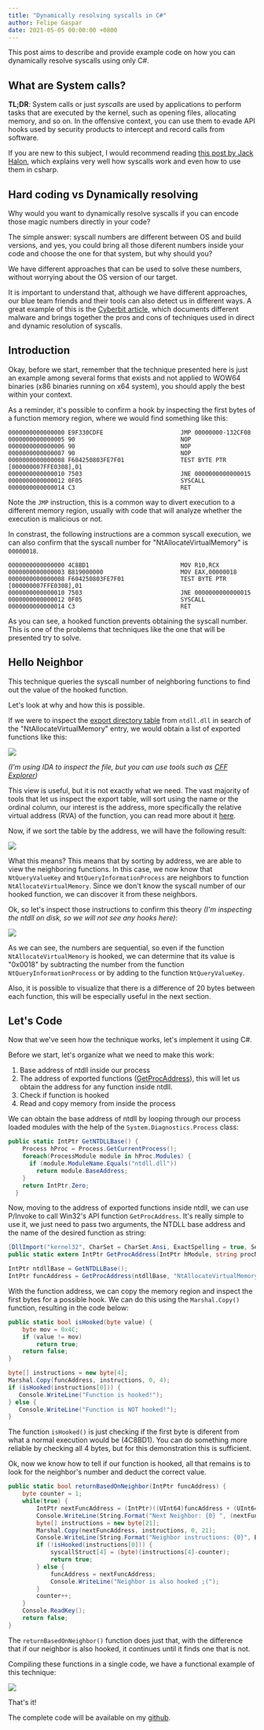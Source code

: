 ```yaml
---
title: "Dynamically resolving syscalls in C#"
author: Felipe Gaspar
date: 2021-05-05 00:00:00 +0800
---
```

This post aims to describe and provide example code on how you can dynamically resolve syscalls using only C#.

## What are System calls?

****TL;DR****: System calls or just *syscalls* are used by applications to perform tasks that are executed by the kernel, such as opening files, allocating memory, and so on. In the offensive context, you can use them to evade API hooks used by security products to intercept and record calls from software.

If you are new to this subject, I would recommend reading [this post by Jack Halon](https://jhalon.github.io/utilizing-syscalls-in-csharp-1/), which explains very well how syscalls work and even how to use them in csharp.

## Hard coding vs Dynamically resolving

Why would you want to dynamically resolve syscalls if you can encode those magic numbers directly in your code?

The simple answer: syscall numbers are different between OS and build versions, and yes, you could bring all those diferent numbers inside your code and choose the one for that system, but why should you? 

We have different approaches that can be used to solve these numbers, without worrying about the OS version of our target. 

It is important to understand that, although we have different approaches, our blue team friends and their tools can also detect us in different ways. A great example of this is the [Cyberbit article](https://www.cyberbit.com/blog/endpoint-security/malware-mitigation-when-direct-system-calls-are-used/), which documents different malware and brings together the pros and cons of techniques used in direct and dynamic resolution of syscalls.

## Introduction

Okay, before we start, remember that the technique presented here is just an example among several forms that exists and not applied to WOW64 binaries (x86 binaries running on x64 system), you should apply the best within your context.

As a reminder, it's possible to confirm a hook by inspecting the first bytes of a function memory region, where we would find something like this:

```assembly
0000000000000000 E9F330CDFE                      JMP 00000000-132CF08
0000000000000005 90                              NOP
0000000000000006 90                              NOP
0000000000000007 90                              NOP
0000000000000008 F604250803FE7F01                TEST BYTE PTR [000000007FFE0308],01
0000000000000010 7503                            JNE 0000000000000015
0000000000000012 0F05                            SYSCALL
0000000000000014 C3                              RET
```

Note the ```JMP``` instruction, this is a common way to divert execution to a different memory region, usually with code that will analyze whether the execution is malicious or not.

In constrast, the following instructions are a common syscall execution, we can also confirm that the syscall number for "NtAllocateVirtualMemory" is ```00000018```.

```assembly
0000000000000000 4C8BD1                          MOV R10,RCX
0000000000000003 B819000000                      MOV EAX,00000018
0000000000000008 F604250803FE7F01                TEST BYTE PTR [000000007FFE0308],01
0000000000000010 7503                            JNE 0000000000000015
0000000000000012 0F05                            SYSCALL
0000000000000014 C3                              RET
```

As you can see, a hooked function prevents obtaining the syscall number. This is one of the problems that techniques like the one that will be presented try to solve.

## Hello Neighbor

This technique queries the syscall number of neighboring functions to find out the value of the hooked function.

Let's look at why and how this is possible.

If we were to inspect the [export directory table](https://docs.microsoft.com/en-us/windows/win32/debug/pe-format#export-directory-table) from ```ntdll.dll``` in search of the "NtAllocateVirtualMemory" entry, we would obtain a list of exported functions like this:

![](/images/post4-01.png)

*(I'm using IDA to inspect the file, but you can use tools such as [CFF Explorer](https://ntcore.com/?page_id=388))*

This view is useful, but it is not exactly what we need. The vast majority of tools that let us inspect the export table, will sort using the name or the ordinal column, our interest is the address, more specifically the relative virtual address (RVA) of the function, you can read more about it [here](https://docs.microsoft.com/en-us/windows/win32/debug/pe-format#general-concepts). 

Now, if we sort the table by the address, we will have the following result:

![](/images/post4-02.png)

What this means? This means that by sorting by address, we are able to view the neighboring functions. In this case, we now know that ```NtQueryValueKey``` and  ```NtQueryInformationProcess``` are neighbors to function ```NtAllocateVirtualMemory```. Since we don't know the syscall number of our hooked function, we can discover it from these neighbors.

Ok, so let's inspect those instructions to confirm this theory *(I'm inspecting the ntdll on disk, so we will not see any hooks here)*:

![](/images/post4-03.png)

As we can see, the numbers are sequential, so even if the function ```NtAllocateVirtualMemory``` is hooked, we can determine that its value is "0x0018" by subtracting the number from the function ```NtQueryInformationProcess``` or by adding to the function ```NtQueryValueKey```.

Also, it is possible to visualize that there is a difference of 20 bytes between each function, this will be especially useful in the next section.

## Let's Code

Now that we've seen how the technique works, let's implement it using C#.

Before we start, let's organize what we need to make this work:

1. Base address of ntdll inside our process
2. The address of exported functions ([GetProcAddress](https://docs.microsoft.com/en-us/windows/win32/api/libloaderapi/nf-libloaderapi-getprocaddress)), this will let us obtain the address for any function inside ntdll.
3. Check if function is hooked
4. Read and copy memory from inside the process

We can obtain the base address of ntdll by looping through our process loaded modules with the help of the ```System.Diagnostics.Process``` class:

```csharp
public static IntPtr GetNTDLLBase() {
    Process hProc = Process.GetCurrentProcess();
    foreach(ProcessModule module in hProc.Modules) {
      if (module.ModuleName.Equals("ntdll.dll"))
        return module.BaseAddress;
    }
    return IntPtr.Zero;
  }
  ```
Now, moving to the address of exported functions inside ntdll, we can use P/Invoke to call Win32's API function ```GetProcAddress```. It's really simple to use it, we just need to pass two arguments, the NTDLL base address and the name of the desired function as string:

```csharp
[DllImport("kernel32", CharSet = CharSet.Ansi, ExactSpelling = true, SetLastError = true)]
public static extern IntPtr GetProcAddress(IntPtr hModule, string procName);

IntPtr ntdllBase = GetNTDLLBase();
IntPtr funcAddress = GetProcAddress(ntdllBase, "NtAllocateVirtualMemory");     
```

With the function address, we can copy the memory region and inspect the first bytes for a possible hook. We can do this using the ```Marshal.Copy()``` function, resulting in the code below:

```csharp
public static bool isHooked(byte value) {
    byte mov = 0x4C;
    if (value != mov)
        return true;
    return false;
}

byte[] instructions = new byte[4];
Marshal.Copy(funcAddress, instructions, 0, 4);
if (isHooked(instructions[0])) {
   Console.WriteLine("Function is hooked!");
} else {
   Console.WriteLine("Function is NOT hooked!");
}
```

The function ```isHooked()``` is just checking if the first byte is diferent from what a normal execution would be (4C8BD1). You can do something more reliable by checking all 4 bytes, but for this demonstration this is sufficient.

Ok, now we know how to tell if our function is hooked, all that remains is to look for the neighbor's number and deduct the correct value.

```csharp
public static bool returnBasedOnNeighbor(IntPtr funcAddress) {
    byte counter = 1;
    while(true) {
        IntPtr nextFuncAddress = (IntPtr)((UInt64)funcAddress + (UInt64)32);
        Console.WriteLine(String.Format("Next Neighbor: {0} ", (nextFuncAddress).ToString("X")));
        byte[] instructions = new byte[21];
        Marshal.Copy(nextFuncAddress, instructions, 0, 21);
        Console.WriteLine(String.Format("Neighbor instructions: {0}", BitConverter.ToString(instructions).Replace("-", " ")));
        if (!isHooked(instructions[0])) {
            syscallStruct[4] = (byte)(instructions[4]-counter);
            return true;
        } else {
            funcAddress = nextFuncAddress;
            Console.WriteLine("Neighbor is also hooked ;(");
        }
        counter++;
    }
    Console.ReadKey();
    return false;
}
```
The ```returnBasedOnNeighbor()``` function does just that, with the difference that if our neighbor is also hooked, it continues until it finds one that is not.

Compiling these functions in a single code, we have a functional example of this technique:

![](/images/post4-04.png)

That's it!

The complete code will be available on my [github](https://github.com/fgsec).

